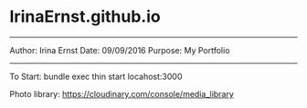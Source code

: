 # IrinaErnst.github.io
**********************************************
Author: Irina Ernst
Date: 09/09/2016
Purpose: My Portfolio
**********************************************


To Start: 
bundle exec thin start
locahost:3000

Photo library:
https://cloudinary.com/console/media_library
